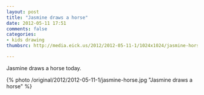```yaml
---
layout: post
title: "Jasmine draws a horse"
date: 2012-05-11 17:51
comments: false
categories: 
- kids drawing
thumbsrc: http://media.eick.us/2012/2012-05-11-1/1024x1024/jasmine-horse.jpg

---
```

Jasmine draws a horse today.




{% photo /original/2012/2012-05-11-1/jasmine-horse.jpg "Jasmine draws a horse" %}

